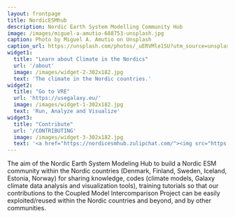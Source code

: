 ```yaml
---
layout: frontpage
title: NordicESMhub
description: Nordic Earth System Modelling Community Hub
image: /images/miguel-a-amutio-688753-unsplash.jpg
caption: Photo by Miguel A. Amutio on Unsplash
caption_url: https://unsplash.com/photos/_uERVMle1SU?utm_source=unsplash&utm_medium=referral&utm_content=creditCopyText
widget1:
  title: "Learn about Climate in the Nordics"
  url: '/about'
  image: /images/widget-2-302x182.jpg
  text: 'The climate in the Nordic countries.'
widget2:
  title: "Go to VRE"
  url: 'https://usegalaxy.eu/'
  image: /images/widget-1-302x182.jpg
  text: 'Run, Analyze and Visualize'
widget3:
  title: "Contribute"
  url: '/CONTRIBUTING'
  image: /images/widget-3-302x182.jpg
  text: '<a href="https://nordicesmhub.zulipchat.com/"><img src="https://img.shields.io/badge/join%20us-on%20zulip-blue.svg"></a> <br> Help us to monitor climate in the Nordic and to build a Nordic Infrastructure for Earth System Modeling.'
---
```


The aim of the Nordic Earth System Modeling Hub to build a Nordic ESM community within the Nordic countries (Denmark, Finland, Sweden, Iceland, Estonia, Norway) for sharing knowledge, codes (climate models, Galaxy climate data analysis and visualization tools), 
training tutorials so that our contributions to the Coupled Model Intercomparison Project can be easily exploited/reused within the Nordic countries and beyond, and by other communities.

